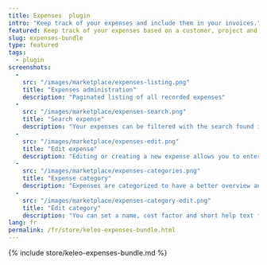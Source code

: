 ```yaml
---
title: Expenses  plugin
intro: "Keep track of your expenses and include them in your invoices."
featured: Keep track of your expenses based on a customer, project and activity. These expenses can be categorized and included in your invoices.  
slug: expenses-bundle
type: featured
tags:
  - plugin
screenshots:
  - 
    src: "/images/marketplace/expenses-listing.png"
    title: "Expenses administration"
    description: "Paginated listing of all recorded expenses"
  - 
    src: "/images/marketplace/expenses-search.png"
    title: "Search expense"
    description: "Your expenses can be filtered with the search found in multiple Kimai screens"
  - 
    src: "/images/marketplace/expenses-edit.png"
    title: "Edit expense"
    description: "Editing or creating a new expense allows you to enter these fields"
  - 
    src: "/images/marketplace/expenses-categories.png"
    title: "Expense category"
    description: "Expenses are categorized to have a better overview and filter options"
  - 
    src: "/images/marketplace/expenses-category-edit.png"
    title: "Edit category"
    description: "You can set a name, cost factor and short help text for each category"
lang: fr
permalink: /fr/store/keleo-expenses-bundle.html
---
```


{% include store/keleo-expenses-bundle.md %}
